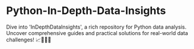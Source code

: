 # Python-In-Depth-Data-Insights
Dive into 'InDepthDataInsights', a rich repository for Python data analysis. Uncover comprehensive guides and practical solutions for real-world data challenges! 📈👩‍💻🔬
